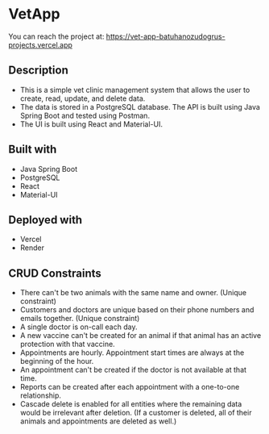 # VetApp

You can reach the project at: https://vet-app-batuhanozudogrus-projects.vercel.app

## Description
- This is a simple vet clinic management system that allows the user to create, read, update, and delete data.
- The data is stored in a PostgreSQL database. The API is built using Java Spring Boot and tested using Postman.
- The UI is built using React and Material-UI.

## Built with
- Java Spring Boot
- PostgreSQL
- React
- Material-UI

## Deployed with
- Vercel
- Render

## CRUD Constraints
- There can't be two animals with the same name and owner. (Unique constraint)
- Customers and doctors are unique based on their phone numbers and emails together. (Unique constraint)
- A single doctor is on-call each day.
- A new vaccine can't be created for an animal if that animal has an active protection with that vaccine.
- Appointments are hourly. Appointment start times are always at the beginning of the hour.
- An appointment can't be created if the doctor is not available at that time.
- Reports can be created after each appointment with a one-to-one relationship.
- Cascade delete is enabled for all entities where the remaining data would be irrelevant after deletion. (If a customer is deleted, all of their animals and appointments are deleted as well.)